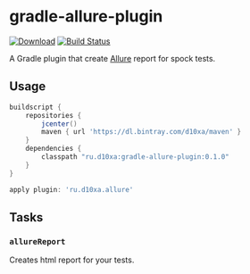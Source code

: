 # gradle-allure-plugin
[![Download](https://api.bintray.com/packages/d10xa/maven/ru.d10xa%3Agradle-allure-plugin/images/download.svg)](https://bintray.com/d10xa/maven/ru.d10xa%3Agradle-allure-plugin/_latestVersion)
[![Build Status](https://travis-ci.org/d10xa/gradle-allure-plugin.svg?branch=master)](https://travis-ci.org/d10xa/gradle-allure-plugin)

A Gradle plugin that create [Allure](http://allure.qatools.ru/) report for spock tests.

## Usage

```groovy
buildscript {
    repositories {
        jcenter()
        maven { url 'https://dl.bintray.com/d10xa/maven' }
    }
    dependencies {
        classpath "ru.d10xa:gradle-allure-plugin:0.1.0"
    }
}

apply plugin: 'ru.d10xa.allure'
```

## Tasks

### `allureReport`

Creates html report for your tests.
